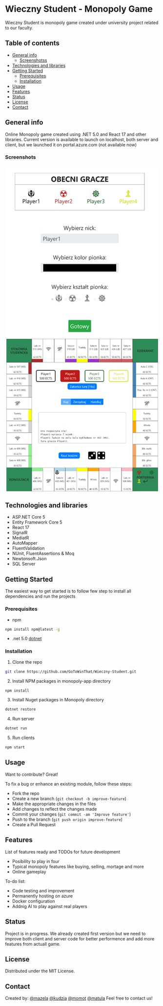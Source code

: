 #   Wieczny Student - Monopoly Game
Wieczny Student is monopoly game created under university project related to our faculty. 

## Table of contents
* [General info](#general-info)
    * [Screenshotss](#screenshots)
* [Technologies and libraries](#technologies-and-libraries)
* [Getting Started](#getting-started)
    * [Prerequisites](#prerequisites)
    * [Installation](#installation)
* [Usage](#usage)
* [Features](#features)
* [Status](#status)
* [License](#license)
* [Contact](#contact)

## General info
Online Monopoly game created using .NET 5.0 and React 17 and other libraries. Current version is available to launch on localhost, both server and client, but we launched it on portal.azure.com (not available now)

### Screenshots
<img src="/screenshots/Logging.png" alt="First screenshot"> <img src="/screenshots/Board.png" alt="Second screenshot">
## Technologies and libraries
* ASP.NET Core 5
* Entity Framework Core 5
* React 17
* SignalR
* MediatR
* AutoMapper
* FluentValidation
* NUnit, FluentAssertions & Moq
* Newtonsoft.Json
* SQL Server

## Getting Started
The easiest way to get started is to follow few step to install all dependencies and run the projects

### Prerequisites
* npm
```sh
npm install npm@latest -g
```
* .net 5.0
[dotnet](https://dotnet.microsoft.com/download)

### Installation

1. Clone the repo
```sh
git clone https://github.com/GoToWinThat/Wieczny-Student.git
```
2. Install NPM packages in monopoly-app directory
```sh
npm install
```
3. Install Nuget packages in Monopoly directory
```sh
dotnet restore
```
4. Run server 
```sh
dotnet run
```
5. Run clients
```sh
npm start
```

## Usage
Want to contribute? Great!

To fix a bug or enhance an existing module, follow these steps:

- Fork the repo
- Create a new branch (`git checkout -b improve-feature`)
- Make the appropriate changes in the files
- Add changes to reflect the changes made
- Commit your changes (`git commit -am 'Improve feature'`)
- Push to the branch (`git push origin improve-feature`)
- Create a Pull Request 

## Features
List of features ready and TODOs for future development
* Posibility to play in four
* Typical monopoly features like buying, selling, mortage and more
* Online gameplay

To-do list:
* Code testing and improvement
* Permanently hosting on azure 
* Docker configuration
* Addnig AI to play against real players

## Status
Project is in progress. We already created first version but we need to improve both client and server code for better performence and add more features from actuall game.

## License
Distributed under the MIT License.

## Contact
Created by:
[@mazela](artur.mazela@gmail.com)
[@kudzia](artur.mazela@gmail.com)
[@momot](artur.mazela@gmail.com)
[@matula](artur.mazela@gmail.com)
Feel free to contact us!
